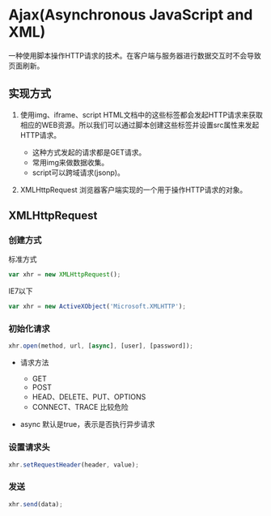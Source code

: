 ﻿# Ajax(Asynchronous JavaScript and XML)
一种使用脚本操作HTTP请求的技术。在客户端与服务器进行数据交互时不会导致页面刷新。

## 实现方式
1. 使用img、iframe、script
    HTML文档中的这些标签都会发起HTTP请求来获取相应的WEB资源。所以我们可以通过脚本创建这些标签并设置src属性来发起HTTP请求。
    * 这种方式发起的请求都是GET请求。
    * 常用img来做数据收集。
    * script可以跨域请求(jsonp)。
    
2. XMLHttpRequest
    浏览器客户端实现的一个用于操作HTTP请求的对象。

## XMLHttpRequest

### 创建方式

标准方式
```javascript
var xhr = new XMLHttpRequest();
```
IE7以下
```javascript
var xhr = new ActiveXObject('Microsoft.XMLHTTP');
```

### 初始化请求
```javascript
xhr.open(method, url, [async], [user], [password]);
```

- 请求方法
    * GET
    * POST
    * HEAD、DELETE、PUT、OPTIONS
    * CONNECT、TRACE 比较危险

- async 默认是true，表示是否执行异步请求

### 设置请求头
```javascript
xhr.setRequestHeader(header, value);
```

### 发送
```javascript
xhr.send(data);
```